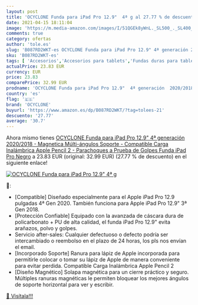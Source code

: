 ```yaml
---
layout: post
title: 'OCYCLONE Funda para iPad Pro 12.9"  4ª g al 27.77 % de descuento'
date: 2021-04-15 18:11:04
image: 'https://m.media-amazon.com/images/I/51QGEk8yWnL._SL500_._SL400_.jpg'
comments: true
category: ofertas
author: 'tole.es'
slug: 'B087RD2WKT-es OCYCLONE Funda para iPad Pro 12.9" 4ª generación 2020/2018...'
sku: 'B087RD2WKT-es'
tags: [ 'Accesorios','Accesorios para tablets','Fundas duras para tablets','Fundas para tablets','Informática','apple','ipad','ocyclone', ]
actualPrice: 23.83 EUR
currency: EUR
price: 23.83
comparePrice: 32.99 EUR
prodname: 'OCYCLONE Funda para iPad Pro 12.9"  4ª generación  2020/2018 - Magnetica Múlti-ángulos Soporte - Compatible Carga Inalámbrica Apple Pencil 2 - Parachoques a Prueba de Golpes Funda iPad Pro  Negro'
country: 'es'
flag: '🇪🇸'
brand: 'OCYCLONE'
buyurl: 'https://www.amazon.es/dp/B087RD2WKT/?tag=tolees-21'
descuento: '27.77'
average: '30.7'
---
```


Ahora mismo tienes [OCYCLONE Funda para iPad Pro 12.9"  4ª generación  2020/2018 - Magnetica Múlti-ángulos Soporte - Compatible Carga Inalámbrica Apple Pencil 2 - Parachoques a Prueba de Golpes Funda iPad Pro  Negro](https://www.amazon.es/dp/B087RD2WKT/?tag=tolees-21) a 23.83 EUR (original: 32.99 EUR) (27.77 %  de descuento) en el siguiente enlace!

[![OCYCLONE Funda para iPad Pro 12.9"  4ª g](https://m.media-amazon.com/images/I/51QGEk8yWnL._SL500_._SL400_.jpg)](https://www.amazon.es/dp/B087RD2WKT/?tag=tolees-21)

🔎:

- [Compatible] Diseñado especialmente para el Apple iPad Pro 12.9 pulgadas 4ª Gen 2020. También funciona para Apple iPad Pro 12.9" 3ª Gen 2018.
- [Protección Confiable] Equipado con la avanzada de cáscara dura de policarbonato + PU de alta calidad, el funda iPad Pro 12.9" evita arañazos, polvo y golpes.
- Servicio after-sales: Cualquier defectuoso o defecto podría ser intercambiado o reembolso en el plazo de 24 horas, los pls nos envían el email.
- [Incorporado Soporte] Ranura para lápiz de Apple incorporada para permitirle colocar o tomar su lápiz de Apple de manera conveniente para evitar perdida. Compatible Carga Inalámbrica Apple Pencil 2
- [Diseño Magnético] Solapa magnética para un cierre práctico y seguro. Múltiples ranuras magnéticas le permiten bloquear los mejores ángulos de soporte horizontal para ver y escribir.

[🛒 Visítala!!!](https://www.amazon.es/dp/B087RD2WKT/?tag=tolees-21)
